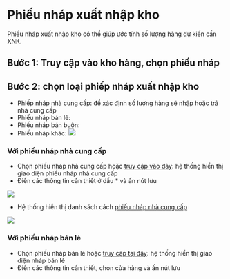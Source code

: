 # Phiếu nháp xuất nhập kho

Phiếu nháp xuất nhập kho có thể giúp ước tính số lượng hàng dự kiến cần XNK.
## Bước 1: Truy cập vào kho hàng, chọn phiếu nháp
## Bước 2: chọn loại phiếp nháp xuất nhập kho
- Phiếp nháp nhà cung cấp: để xác định số lượng hàng sẽ nhập hoặc trả nhà cung cấp
- Phiếu nháp bán lẻ: 
- Phiếu nháp bán buôn:
- Phiếu nháp khác: 
![](https://raw.githubusercontent.com/nhanhapi/manual/master/docs/kho-hang/img/phieu%20nhap%20xnk.png)

### Với phiếu nháp nhà cung cấp

- Chọn phiếu nháp nhà cung cấp hoặc [truy cập vào đây](https://new.nhanh.vn/inventory/requirement/addsupplier): hệ thống hiển thị giao diện phiếu nháp nhà cung cấp
- Điền các thông tin cần thiết ở dấu * và ấn nút lưu

![](https://github.com/nhanhapi/manual/blob/master/docs/kho-hang/img/phieu-nhap-nhap-nha-cung-cap.png)

- Hệ thống hiển thị danh sách cách [phiếu nháp nhà cung cấp](https://new.nhanh.vn/inventory/requirement/bill)

![](https://raw.githubusercontent.com/nhanhapi/manual/master/docs/kho-hang/img/danh-sach-phieu-nhap-nhap-nha-cung-cap.png)

### Với phiếu nháp bán lẻ

- Chọn phiếu nháp bán lẻ hoặc [truy cập tại đây](https://new.nhanh.vn/inventory/requirement/addretail): hệ thống hiển thị giao diện nháp bán lẻ
- Điền các thông tin cần thiết, chọn cửa hàng và ấn nút lưu



